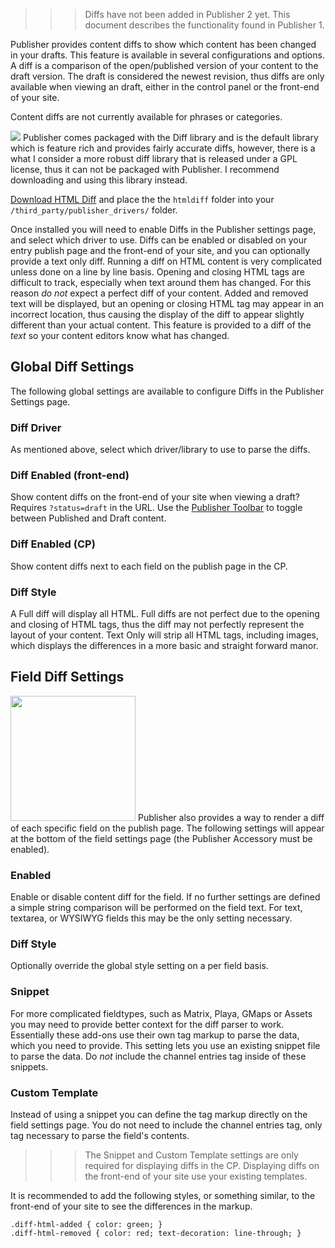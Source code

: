 >>> Diffs have not been added in Publisher 2 yet. This document describes the functionality found in Publisher 1.

Publisher provides content diffs to show which content has been changed in your drafts. This feature is available in several configurations and options. A diff is a comparison of the open/published version of your content to the draft version. The draft is considered the newest revision, thus diffs are only available when viewing an draft, either in the control panel or the front-end of your site.

Content diffs are not currently available for phrases or categories.

<a href="http://boldminded.com/assets/images/uploads/publisher-diff-example.png" class="fancybox"><img src="http://boldminded.com/assets/images/uploads/publisher-diff-example-sm.png" class="float_right" /></a>
Publisher comes packaged with the Diff library and is the default library which is feature rich and provides fairly accurate diffs, however, there is a what I consider a more robust diff library that is released under a GPL license, thus it can not be packaged with Publisher. I recommend downloading and using this library instead.

<a href="http://boldminded.com/assets/publisher/htmldiff.zip">Download HTML Diff</a> and place the the ``htmldiff`` folder into your ``/third_party/publisher_drivers/`` folder.

Once installed you will need to enable Diffs in the Publisher settings page, and select which driver to use. Diffs can be enabled or disabled on your entry publish page and the front-end of your site, and you can optionally provide a text only diff. Running a diff on HTML content is very complicated unless done on a line by line basis. Opening and closing HTML tags are difficult to track, especially when text around them has changed. For this reason <i>do not</i> expect a perfect diff of your content. Added and removed text will be displayed, but an opening or closing HTML tag may appear in an incorrect location, thus causing the display of the diff to appear slightly different than your actual content. This feature is provided to a diff of the <i>text</i> so your content editors know what has changed.

## Global Diff Settings

The following global settings are available to configure Diffs in the Publisher Settings page.

### Diff Driver
As mentioned above, select which driver/library to use to parse the diffs.

### Diff Enabled (front-end)
Show content diffs on the front-end of your site when viewing a draft? Requires ``?status=draft`` in the URL. Use the <a href="https://boldminded.com/add-ons/publisher/template-tags">Publisher Toolbar</a> to toggle between Published and Draft content.

### Diff Enabled (CP)
Show content diffs next to each field on the publish page in the CP.

### Diff Style
A Full diff will display all HTML. Full diffs are not perfect due to the opening and closing of HTML tags, thus the diff may not perfectly represent the layout of your content. Text Only will strip all HTML tags, including images, which displays the differences in a more basic and straight forward manor.

## Field Diff Settings

<a href="http://boldminded.com/assets/images/uploads/publisher-field-diff-settings.png" class="fancybox"><img src="http://boldminded.com/assets/images/uploads/publisher-field-diff-settings-sm.png" class="float_right" width="200" /></a>
Publisher also provides a way to render a diff of each specific field on the publish page. The following settings will appear at the bottom of the field settings page (the Publisher Accessory must be enabled).

### Enabled
Enable or disable content diff for the field. If no further settings are defined a simple string comparison will be performed on the field text. For text, textarea, or WYSIWYG fields this may be the only setting necessary.

### Diff Style
Optionally override the global style setting on a per field basis.

### Snippet
For more complicated fieldtypes, such as Matrix, Playa, GMaps or Assets you may need to provide better context for the diff parser to work. Essentially these add-ons use their own tag markup to parse the data, which you need to provide. This setting lets you use an existing snippet file to parse the data. Do <i>not</i> include the channel entries tag inside of these snippets.

### Custom Template
Instead of using a snippet you can define the tag markup directly on the field settings page. You do not need to include the channel entries tag, only tag necessary to parse the field's contents.

>>> The Snippet and Custom Template settings are only required for displaying diffs in the CP. Displaying diffs on the front-end of your site use your existing templates.

It is recommended to add the following styles, or something similar, to the front-end of your site to see the differences in the markup.

```
.diff-html-added { color: green; }
.diff-html-removed { color: red; text-decoration: line-through; }
```